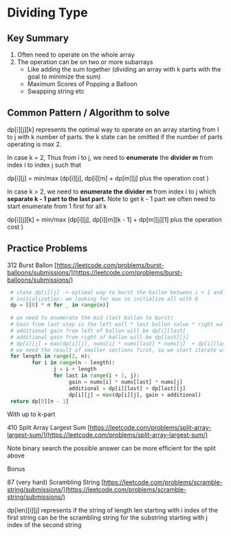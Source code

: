 # Dividing Type

## **Key Summary**

1. Often need to operate on the whole array
2. The operation can be on two or more subarrays
   * Like adding the sum together (dividing an array with k parts with the goal to minimize the sum)
   * Maximum Scores of Popping a Balloon
   * Swapping string etc

## Common Pattern / Algorithm to solve

dp\[i]\[j]\[k] represents the optimal way to operate on an array starting from I to j  with k number of parts. the k state can be omitted if the number of parts operating is max 2.&#x20;

In case k = 2, Thus from i to j, we need to **enumerate** the **divider m** from index i to index j such that&#x20;

dp\[i]\[j] = min/max (dp\[i]\[j],  dp\[i]\[m]  + dp\[m]\[j]  plus the operation cost )

In case k > 2, we need to **enumerate the divider m** from index i to j which **separate k - 1 part to the last part.**  Note to get k - 1 part we often need to start enumerate from 1 first for all k

dp\[i]\[j]\[k] = min/max (dp\[i]\[j],  dp\[i]\[m]\[k - 1]  + dp\[m]\[j]\[1]  plus the operation cost )

## Practice Problems

312 Burst Ballon [https://leetcode.com/problems/burst-balloons/submissions/](https://leetcode.com/problems/burst-balloons/submissions/)

```python
 # state dp[i][j] -> optimal way to burst the ballon between i + 1 and j - 1, with i , j as the nonburstable wall 
 # initialization: we looking for max so initialize all with 0
 dp = [[0] * n for _ in range(n)]
        
 # we need to enumerate the mid (last ballon to burst)
 # Gain from last step is the left wall * last ballon value * right wall
 # additional gain from left of ballon will be dp[i][last]
 # additional gain from right of ballon will be dp[last][j]
 # dp[i][j] = max(dp[i][j], nums[i] * nums[last] * nums[j]  + dp[i][last] + dp[last][j])
 # we need the result of smaller sections first, so we start iterate with length of two (j - i == 2)
 for length in range(2, n):
        for i in range(n - length):
               j = i + length
               for last in range(i + 1, j):
                    gain = nums[i] * nums[last] * nums[j]
                    additional = dp[i][last] + dp[last][j]
                    dp[i][j] = max(dp[i][j], gain + additional)
 return dp[0][n - 1]
```

With up to k-part

410 Split Array Largest Sum [https://leetcode.com/problems/split-array-largest-sum/](https://leetcode.com/problems/split-array-largest-sum/)

Note binary search the possible answer can be more efficient for the split above



Bonus

87 (very hard) Scrambling String [https://leetcode.com/problems/scramble-string/submissions/](https://leetcode.com/problems/scramble-string/submissions/)

dp\[len]\[i]\[j] represents if the string of length len starting with i index of the first string can be the scrambling string for the substring starting with j index of the second string
